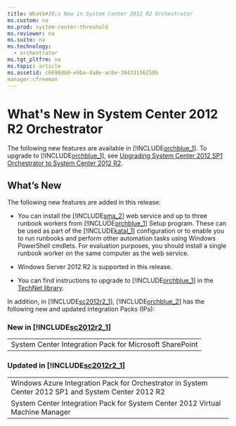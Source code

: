 ```yaml
---
title: What&#39;s New in System Center 2012 R2 Orchestrator
ms.custom: na
ms.prod: system-center-threshold
ms.reviewer: na
ms.suite: na
ms.technology: 
  - orchestrator
ms.tgt_pltfrm: na
ms.topic: article
ms.assetid: c6698db0-e9ba-4a8e-ac6e-30433156258b
manager:cfreeman
---
```

# What&#39;s New in System Center 2012 R2 Orchestrator
The following new features are available in [!INCLUDE[orchblue_1](../../orch/deploy//orchblue_1_md.md)]. To upgrade to [!INCLUDE[orchblue_1](../../orch/deploy//orchblue_1_md.md)], see [Upgrading System Center 2012 SP1 Orchestrator to System Center 2012 R2](../../orch/deploy/Upgrading-System-Center-2012-SP1-Orchestrator-to-System-Center-2012-R2.md).  
  
## What’s New  
The following new features are added in this release:  
  
-   You can install the [!INCLUDE[sma_2](../../orch/getstarted//sma_2_md.md)] web service and up to three runbook workers from [!INCLUDE[orchblue_1](../../orch/deploy//orchblue_1_md.md)] Setup program. These can be used as part of the [!INCLUDE[katal_1](../../orch/getstarted//katal_1_md.md)] configuration or to enable you to run runbooks and perform other automation tasks using Windows PowerShell cmdlets. For evaluation purposes, you should install a single runbook worker on the same computer as the web service.  
  
-   Windows Server 2012 R2 is supported in this release.  
  
-   You can find instructions to upgrade to [!INCLUDE[orchblue_1](../../orch/deploy//orchblue_1_md.md)] in the [TechNet library](http://go.microsoft.com/fwlink/p/?LinkId=392786).  
  
In addition, in [!INCLUDE[sc2012r2_1](../../om/manage//sc2012r2_1_md.md)], [!INCLUDE[orchblue_2](../../orch/deploy//orchblue_2_md.md)] has the following new and updated integration Packs \(IPs\):  
  
### New in [!INCLUDE[sc2012r2_1](../../om/manage//sc2012r2_1_md.md)]  
  
||  
|-|  
|System Center Integration Pack for Microsoft SharePoint|  
  
### Updated in [!INCLUDE[sc2012r2_1](../../om/manage//sc2012r2_1_md.md)]  
  
||  
|-|  
|Windows Azure Integration Pack for Orchestrator in System Center 2012 SP1 and System Center 2012 R2|  
|System Center Integration Pack for System Center 2012 Virtual Machine Manager|  
  
